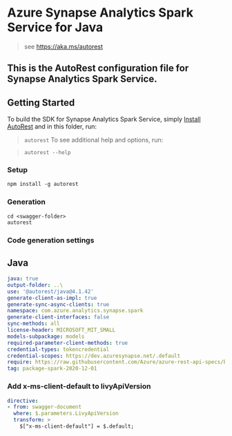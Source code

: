 # Azure Synapse Analytics Spark Service for Java

> see https://aka.ms/autorest

This is the AutoRest configuration file for Synapse Analytics Spark Service.
---
## Getting Started

To build the SDK for Synapse Analytics Spark Service, simply [Install AutoRest](https://aka.ms/autorest) and in
this folder, run:

> `autorest`
To see additional help and options, run:

> `autorest --help`
### Setup
```ps
npm install -g autorest
```

### Generation

```ps
cd <swagger-folder>
autorest
```

### Code generation settings

## Java

```yaml
java: true
output-folder: ..\
use: '@autorest/java@4.1.42'
generate-client-as-impl: true
generate-sync-async-clients: true
namespace: com.azure.analytics.synapse.spark
generate-client-interfaces: false
sync-methods: all
license-header: MICROSOFT_MIT_SMALL
models-subpackage: models
required-parameter-client-methods: true
credential-types: tokencredential
credential-scopes: https://dev.azuresynapse.net/.default
require: https://raw.githubusercontent.com/Azure/azure-rest-api-specs/bee724836ffdeb5458274037dc75f4d43576b5e3/specification/synapse/data-plane/readme.md
tag: package-spark-2020-12-01
```

### Add x-ms-client-default to livyApiVersion
```yaml
directive:
- from: swagger-document
  where: $.parameters.LivyApiVersion
  transform: >
    $["x-ms-client-default"] = $.default;
```
